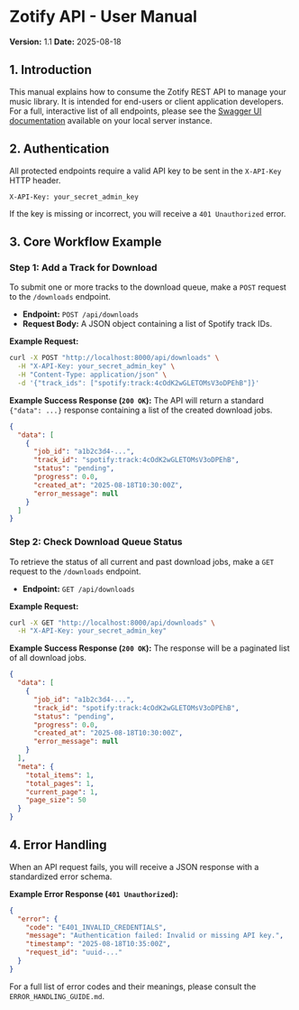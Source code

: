 # Zotify API - User Manual

**Version:** 1.1
**Date:** 2025-08-18

## 1. Introduction

This manual explains how to consume the Zotify REST API to manage your music library. It is intended for end-users or client application developers. For a full, interactive list of all endpoints, please see the [Swagger UI documentation](./../../docs) available on your local server instance.

## 2. Authentication

All protected endpoints require a valid API key to be sent in the `X-API-Key` HTTP header.

`X-API-Key: your_secret_admin_key`

If the key is missing or incorrect, you will receive a `401 Unauthorized` error.

## 3. Core Workflow Example

### Step 1: Add a Track for Download

To submit one or more tracks to the download queue, make a `POST` request to the `/downloads` endpoint.

-   **Endpoint:** `POST /api/downloads`
-   **Request Body:** A JSON object containing a list of Spotify track IDs.

**Example Request:**
```bash
curl -X POST "http://localhost:8000/api/downloads" \
  -H "X-API-Key: your_secret_admin_key" \
  -H "Content-Type: application/json" \
  -d '{"track_ids": ["spotify:track:4cOdK2wGLETOMsV3oDPEhB"]}'
```

**Example Success Response (`200 OK`):**
The API will return a standard `{"data": ...}` response containing a list of the created download jobs.
```json
{
  "data": [
    {
      "job_id": "a1b2c3d4-...",
      "track_id": "spotify:track:4cOdK2wGLETOMsV3oDPEhB",
      "status": "pending",
      "progress": 0.0,
      "created_at": "2025-08-18T10:30:00Z",
      "error_message": null
    }
  ]
}
```

### Step 2: Check Download Queue Status

To retrieve the status of all current and past download jobs, make a `GET` request to the `/downloads` endpoint.

-   **Endpoint:** `GET /api/downloads`

**Example Request:**
```bash
curl -X GET "http://localhost:8000/api/downloads" \
  -H "X-API-Key: your_secret_admin_key"
```

**Example Success Response (`200 OK`):**
The response will be a paginated list of all download jobs.
```json
{
  "data": [
    {
      "job_id": "a1b2c3d4-...",
      "track_id": "spotify:track:4cOdK2wGLETOMsV3oDPEhB",
      "status": "pending",
      "progress": 0.0,
      "created_at": "2025-08-18T10:30:00Z",
      "error_message": null
    }
  ],
  "meta": {
    "total_items": 1,
    "total_pages": 1,
    "current_page": 1,
    "page_size": 50
  }
}
```

## 4. Error Handling

When an API request fails, you will receive a JSON response with a standardized error schema.

**Example Error Response (`401 Unauthorized`):**
```json
{
  "error": {
    "code": "E401_INVALID_CREDENTIALS",
    "message": "Authentication failed: Invalid or missing API key.",
    "timestamp": "2025-08-18T10:35:00Z",
    "request_id": "uuid-..."
  }
}
```
For a full list of error codes and their meanings, please consult the `ERROR_HANDLING_GUIDE.md`.
